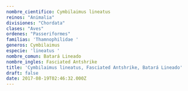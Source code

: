 ```yaml
---
nombre_cientifico: Cymbilaimus lineatus
reinos: "Animalia"
divisiones: "Chordata"
clases: "Aves"
ordenes: "Passeriformes"
familias: 'Thamnophilidae '
generos: Cymbilaimus
especie: 'lineatus '
nombre_comun: Batará Lineado
nombre_ingles: Fasciated Antshrike
title: 'Cymbilaimus lineatus, Fasciated Antshrike, Batará Lineado'
draft: false
date: 2017-08-19T02:46:32.000Z
---
```


